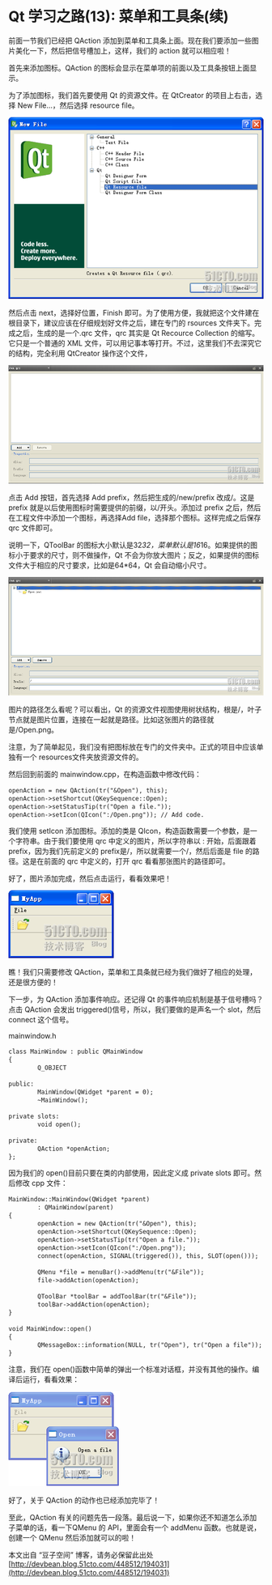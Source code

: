 # Qt 学习之路(13): 菜单和工具条(续)

前面一节我们已经把 QAction 添加到菜单和工具条上面。现在我们要添加一些图片美化一下，然后把信号槽加上，这样，我们的 action 就可以相应啦！
 
首先来添加图标。QAction 的图标会显示在菜单项的前面以及工具条按钮上面显示。
 
为了添加图标，我们首先要使用 Qt 的资源文件。在 QtCreator 的项目上右击，选择 New File...，然后选择 resource file。

![](images/19.png)

然后点击 next，选择好位置，Finish 即可。为了使用方便，我就把这个文件建在根目录下，建议应该在仔细规划好文件之后，建在专门的 rsources 文件夹下。完成之后，生成的是一个.qrc 文件，qrc 其实是 Qt Recource Collection 的缩写。它只是一个普通的 XML 文件，可以用记事本等打开。不过，这里我们不去深究它的结构，完全利用 QtCreator 操作这个文件，

![](images/20.png)

点击 Add 按钮，首先选择 Add prefix，然后把生成的/new/prefix 改成/。这是 prefix 就是以后使用图标时需要提供的前缀，以/开头。添加过 prefix 之后，然后在工程文件中添加一个图标，再选择Add file，选择那个图标。这样完成之后保存 qrc 文件即可。
 
说明一下，QToolBar 的图标大小默认是32*32，菜单默认是16*16。如果提供的图标小于要求的尺寸，则不做操作，Qt 不会为你放大图片；反之，如果提供的图标文件大于相应的尺寸要求，比如是64*64，Qt 会自动缩小尺寸。

![](images/21.png)

图片的路径怎么看呢？可以看出，Qt 的资源文件视图使用树状结构，根是/，叶子节点就是图片位置，连接在一起就是路径。比如这张图片的路径就是/Open.png。
 
注意，为了简单起见，我们没有把图标放在专门的文件夹中。正式的项目中应该单独有一个 resources文件夹放资源文件的。
 
然后回到前面的 mainwindow.cpp，在构造函数中修改代码：

```
openAction = new QAction(tr("&Open"), this); 
openAction->setShortcut(QKeySequence::Open); 
openAction->setStatusTip(tr("Open a file.")); 
openAction->setIcon(QIcon(":/Open.png")); // Add code.
```

我们使用 setIcon 添加图标。添加的类是 QIcon，构造函数需要一个参数，是一个字符串。由于我们要使用 qrc 中定义的图片，所以字符串以 : 开始，后面跟着 prefix，因为我们先前定义的 prefix是/，所以就需要一个/，然后后面是 file 的路径。这是在前面的 qrc 中定义的，打开 qrc 看看那张图片的路径即可。
 
好了，图片添加完成，然后点击运行，看看效果吧！

![](images/22.png)

瞧！我们只需要修改 QAction，菜单和工具条就已经为我们做好了相应的处理，还是很方便的！
 
下一步，为 QAction 添加事件响应。还记得 Qt 的事件响应机制是基于信号槽吗？点击 QAction 会发出 triggered()信号，所以，我们要做的是声名一个 slot，然后 connect 这个信号。
 
mainwindow.h

```
class MainWindow : public QMainWindow 
{ 
        Q_OBJECT 
 
public: 
        MainWindow(QWidget *parent = 0); 
        ~MainWindow(); 
 
private slots: 
        void open();         
 
private: 
        QAction *openAction; 
};
```

因为我们的 open()目前只要在类的内部使用，因此定义成 private slots 即可。然后修改 cpp 文件：

```
MainWindow::MainWindow(QWidget *parent) 
        : QMainWindow(parent) 
{ 
        openAction = new QAction(tr("&Open"), this); 
        openAction->setShortcut(QKeySequence::Open); 
        openAction->setStatusTip(tr("Open a file.")); 
        openAction->setIcon(QIcon(":/Open.png")); 
        connect(openAction, SIGNAL(triggered()), this, SLOT(open())); 
 
        QMenu *file = menuBar()->addMenu(tr("&File")); 
        file->addAction(openAction); 
 
        QToolBar *toolBar = addToolBar(tr("&File")); 
        toolBar->addAction(openAction); 
} 
 
void MainWindow::open() 
{ 
        QMessageBox::information(NULL, tr("Open"), tr("Open a file")); 
}
```

注意，我们在 open()函数中简单的弹出一个标准对话框，并没有其他的操作。编译后运行，看看效果：

![](images/23.png)

好了，关于 QAction 的动作也已经添加完毕了！
 
至此，QAction 有关的问题先告一段落。最后说一下，如果你还不知道怎么添加子菜单的话，看一下QMenu 的 API，里面会有一个 addMenu 函数。也就是说，创建一个 QMenu 然后添加就可以的啦！

本文出自 “豆子空间” 博客，请务必保留此出处 [http://devbean.blog.51cto.com/448512/194031](http://devbean.blog.51cto.com/448512/194031)
